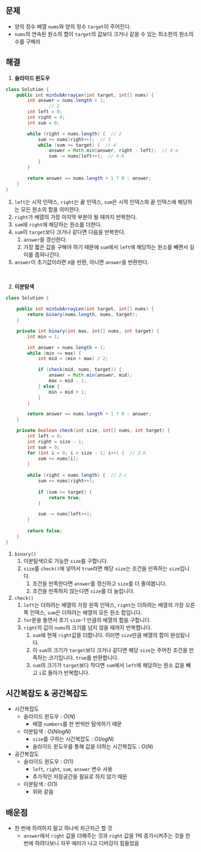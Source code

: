 ## 문제

- 양의 정수 배열 `nums`와 양의 정수 `target`이 주어진다.
- `nums`의 연속된 원소의 합이 `target`의 값보다 크거나 같을 수 있는 최소한의 원소의 수를 구해라

## 해결

1. **슬라이드 윈도우**

```java
class Solution {
    public int minSubArrayLen(int target, int[] nums) {
        int answer = nums.length + 1;
				// 1
        int left = 0;
        int right = 0;
        int sum = 0;

        while (right < nums.length) {  // 2
            sum += nums[right++];  // 3
            while (sum >= target) {  // 4
                answer = Math.min(answer, right - left);  // 4-a
                sum -= nums[left++];  // 4-b
            }
        }

        return answer == nums.length + 1 ? 0 : answer;
    }
}
```

1. `left`는 시작 인덱스, `right`는 끝 인덱스, `sum`은 시작 인덱스와 끝 인덱스에 해당하는 모든 원소의 합을 의미한다.
2. `right`가 배열의 가장 마지막 부분이 될 때까지 반복한다.
3. `sum`에 `right`에 해당하는 원소를 더한다. 
4. `sum`이 `target`보다 크거나 같다면 다음을 반복한다.
    1. `answer`을 갱신한다.
    2. 가장 짧은 값을 구해야 하기 때문에 `sum`에서 `left`에 해당하는 원소를 빼면서 길이를 좁혀나간다.
5. `answer`이 초기값이라면 `0`을 반환, 아니면 `answer`을 반환한다.

<br>

2. **이분탐색**

```java
class Solution {
    
    public int minSubArrayLen(int target, int[] nums) {
        return binary(nums.length, nums, target);
    }

    private int binary(int max, int[] nums, int target) {
        int min = 1;

        int answer = nums.length + 1;
        while (min <= max) {
            int mid = (min + max) / 2;

            if (check(mid, nums, target)) {
                answer = Math.min(answer, mid);
                max = mid - 1;
            } else {
                min = mid + 1;
            }
        }

        return answer == nums.length + 1 ? 0 : answer;
    }

    private boolean check(int size, int[] nums, int target) {
        int left = 0;
        int right = size - 1;
        int sum = 0;
        for (int i = 0; i < size - 1; i++) {  // 2-b
            sum += nums[i];
        }
        
        while (right < nums.length) {  // 2-c
            sum += nums[right++];  
            
            if (sum >= target) {
                return true;
            }

            sum -= nums[left++];
        }
        
        return false;
    }
}
```

1. `binary()` 
    1. 이분탐색으로 가능한 `size`를 구합니다.
    2. `size`를 `check()`에 넣어서 `true`라면 해당 `size`는 조건을 만족하는 `size`입니다.
        1. 조건을 만족한다면 `answer`를 갱신하고 `size`를 더 줄여봅니다.
        2. 조건을 만족하지 않는다면 `size`를 더 늘립니다.
2. `check()`
    1. `left`는 더하려는 배열의 가장 왼쪽 인덱스, `right`는 더하려는 배열의 가장 오른쪽 인덱스, `sum`은 더하려는 배열의 모든 원소 합입니다.
    2. `for`문을 돌면서 초기 `size`-1 만큼의 배열의 합을 구합니다.
    3. `right`의 값이 `nums`의 크기를 넘지 않을 때까지 반복합니다. 
        1. `sum`에 현재 `right`값을 더합니다. 이러면 `size`만큼 배열의 합이 완성됩니다.
        2. 이 `sum`의 크기가 `target`보다 크거나 같다면 해당 `size`는 주어진 조건을 만족하는 크기입니다. `true`를 반환합니다.
        3. `sum`의 크기가 `target`보다 작다면 `sum`에서 `left`에 해당하는 원소 값을 빼고 `i`로 돌아가 반복합니다.

## 시간복잡도 & 공간복잡도

- 시간복잡도
    - 슬라이드 윈도우 : $O(N)$
        - 배열 `numbers`를 한 번씩만 탐색하기 때문
    - 이분탐색 : $O(NlogN)$
        - `size`를 구하는 시간복잡도 : $O(logN)$
        - 슬라이드 윈도우를 통해 값을 더하는 시간복잡도 : $O(N)$
- 공간복잡도
    - 슬라이드 윈도우 :  $O(1)$
        - `left`, `right`, `sum`, `answer` 변수 사용
        - 추가적인 저장공간을 필요로 하지 않기 때문
    - 이분탐색 : $O(1)$
        - 위와 같음

## 배운점

- 한 번에 하려하지 말고 하나씩 차근차근 할 것
    - `answer`에서 `right` 값을 더해주는 것과 `right` 값을 1씩 증가시켜주는 것을 한 번에 하려다보니 자꾸 에러가 나고 디버깅이 힘들었음

